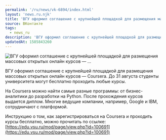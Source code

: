 ```yaml
---
permalink: '/ru/news/vk-6894/index.html'
layout: 'news.ru.njk'
title: 'ВГУ оформил соглашение с крупнейшей площадкой для размещения массовых открытых онлайн курсов — …'
source: ВКонтакте
tags:
  - news_ru
description: 'ВГУ оформил соглашение с крупнейшей площадкой для размещения массовых открытых онлайн курсов — …'
updatedAt: 1585843260
---
```

![ВГУ оформил соглашение с крупнейшей площадкой для размещения массовых открытых онлайн курсов — …](https://sun9-62.userapi.com/impg/Eypt4iDzSafttrcw4wII0N61srkgP1NqRaH16Q/uuEseDUAmvY.jpg?size=1280x853&quality=96&sign=2590183c5824697539b3bbb8dbb7569b&c_uniq_tag=e2E-wzTeXBg3D_2eet7SHoMobFBhJr8ePxFz7elYrZA&type=album)

ВГУ оформил соглашение с крупнейшей площадкой для размещения массовых открытых онлайн курсов — Coursera. До 31 августа студенты университета могут бесплатно проходить любые курсы.

На Coursera можно найти самые разные программы: от бизнес-аналитики до разработки на Python. После прохождения курсов выдается диплом. Многие ведущие компании, например, Google и IBM, сотрудничают с платформой.

Инструкцию о том, как зарегистрироваться на Coursera и проходить курсы бесплатно, можно прочитать по ссылке: [https://edu.vsu.ru/mod/page/view.php?id=100691](https://edu.vsu.ru/mod/page/view.php?id=100691)
